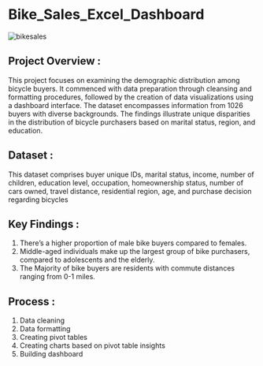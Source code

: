 # Bike_Sales_Excel_Dashboard

![bikesales](https://github.com/firdianakartika/Bike_Sales_Excel_Dashboard/assets/97554145/25db469a-69a0-4aa4-b4d3-1b7bd00042a7)


## Project Overview :
This project focuses on examining the demographic distribution among bicycle buyers. It commenced with data preparation through cleansing and formatting procedures, followed by the creation of data visualizations using a dashboard interface. The dataset encompasses information from 1026 buyers with diverse backgrounds. The findings illustrate unique disparities in the distribution of bicycle purchasers based on marital status, region, and education.
## Dataset :
This dataset comprises buyer unique IDs, marital status, income, number of children, education level, occupation, homeownership status, number of cars owned, travel distance, residential region, age, and purchase decision regarding bicycles
## Key Findings :
1.	There’s a higher proportion of male bike buyers compared to females.
2.	Middle-aged individuals make up the largest group of bike purchasers, compared to adolescents and the elderly.
3.	The Majority of bike buyers are residents with commute distances ranging from 0-1 miles.
## Process :
1.	Data cleaning
2.	Data formatting
3.	Creating pivot tables
4.	Creating charts based on pivot table insights
5.	Building dashboard
